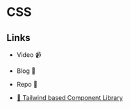 
# CSS

## Links

- Video 📹
- Blog 📝
- Repo 🐙

- [🐙 Tailwind based Component Library](https://github.com/saadeghi/daisyui)
